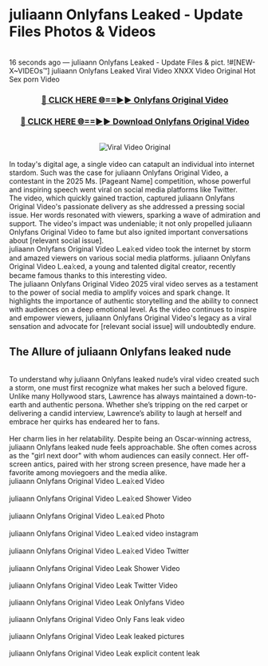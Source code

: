 # juliaann Onlyfans Leaked - Update Files Photos & Videos 
<br>
16 seconds ago — juliaann Onlyfans Leaked - Update Files & pict. !#[NEW-X~VIDEOs™] juliaann Onlyfans Leaked Viral Video XNXX Video Original Hot Sex porn Video
<br>
<div align="center">
<h3><a href="http://freeplayer.one?title=juliaann&ref=25OR" rel="nofollow">🔴 CLICK HERE 🌐==►► Onlyfans Original Video</a></h3>
<h3><a href="http://freeplayer.one?title=juliaann&ref=25OR" rel="nofollow">🔴 CLICK HERE 🌐==►► Download Onlyfans Original Video</a></h3>
<br>
<a href="http://freeplayer.one?title=juliaann&ref=25OR" rel="nofollow" data-target="animated-image.originalLink"><img src="https://i.ibb.co.com/xMMVF88/686577567.gif" alt="Viral Video Original" style="max-width: 100%; display: inline-block;" data-target="animated-image.originalImage"></a>
</div>
<br>
In today's digital age, a single video can catapult an individual into internet stardom. Such was the case for juliaann Onlyfans Original Video, a contestant in the 2025 Ms. [Pageant Name] competition, whose powerful and inspiring speech went viral on social media platforms like Twitter.
<br>
The video, which quickly gained traction, captured juliaann Onlyfans Original Video's passionate delivery as she addressed a pressing social issue. Her words resonated with viewers, sparking a wave of admiration and support. The video's impact was undeniable; it not only propelled juliaann Onlyfans Original Video to fame but also ignited important conversations about [relevant social issue].
<br>
juliaann Onlyfans Original Video L.ea𝚔ed video took the internet by storm and amazed viewers on various social media platforms. juliaann Onlyfans Original Video L.ea𝚔ed, a young and talented digital creator, recently became famous thanks to this interesting video.
<br>
The juliaann Onlyfans Original Video 2025 viral video serves as a testament to the power of social media to amplify voices and spark change. It highlights the importance of authentic storytelling and the ability to connect with audiences on a deep emotional level. As the video continues to inspire and empower viewers, juliaann Onlyfans Original Video's legacy as a viral sensation and advocate for [relevant social issue] will undoubtedly endure.
<br>
<h2>The Allure of juliaann Onlyfans leaked nude</h2>
<br>
To understand why juliaann Onlyfans leaked nude’s viral video created such a storm, one must first recognize what makes her such a beloved figure. Unlike many Hollywood stars, Lawrence has always maintained a down-to-earth and authentic persona. Whether she’s tripping on the red carpet or delivering a candid interview, Lawrence’s ability to laugh at herself and embrace her quirks has endeared her to fans.
<br><br>
Her charm lies in her relatability. Despite being an Oscar-winning actress, juliaann Onlyfans leaked nude feels approachable. She often comes across as the "girl next door" with whom audiences can easily connect. Her off-screen antics, paired with her strong screen presence, have made her a favorite among moviegoers and the media alike.
<br>
juliaann Onlyfans Original Video L.ea𝚔ed Video
<br><br>
juliaann Onlyfans Original Video L.ea𝚔ed Shower Video
<br><br>
juliaann Onlyfans Original Video L.ea𝚔ed Photo
<br><br>
juliaann Onlyfans Original Video L.ea𝚔ed video instagram
<br><br>
juliaann Onlyfans Original Video L.ea𝚔ed Video Twitter
<br><br>
juliaann Onlyfans Original Video Leak Shower Video
<br><br>
juliaann Onlyfans Original Video Leak Twitter Video
<br><br>
juliaann Onlyfans Original Video Leak Onlyfans Video
<br><br>
juliaann Onlyfans Original Video Only Fans leak video
<br><br>
juliaann Onlyfans Original Video Leak leaked pictures
<br><br>
juliaann Onlyfans Original Video Leak explicit content leak